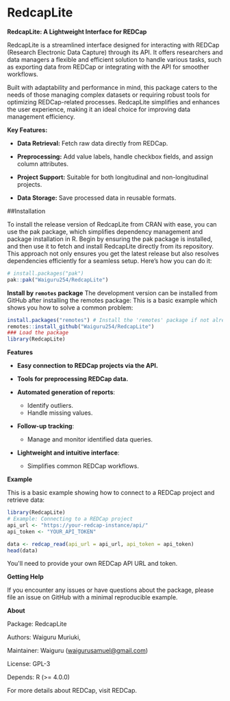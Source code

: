 <!-- README.md is generated from README.Rmd. Please edit that file -->

# RedcapLite

<!-- badges: start -->
<!-- badges: end -->

**RedcapLite: A Lightweight Interface for REDCap**

RedcapLite is a streamlined interface designed for interacting with REDCap (Research Electronic Data Capture) through its API. It offers researchers and data managers a flexible and efficient solution to handle various tasks, such as exporting data from REDCap or integrating with the API for smoother workflows.

Built with adaptability and performance in mind, this package caters to the needs of those managing complex datasets or requiring robust tools for optimizing REDCap-related processes. RedcapLite simplifies and enhances the user experience, making it an ideal choice for improving data management efficiency.

**Key Features:**

- **Data Retrieval:** Fetch raw data directly from REDCap.

- **Preprocessing:** Add value labels, handle checkbox fields, and assign column attributes.

- **Project Support:** Suitable for both longitudinal and non-longitudinal projects.

- **Data Storage:** Save processed data in reusable formats.

##Installation

To install the release version of RedcapLite from CRAN with ease, you can use the pak package, which simplifies dependency management and package installation in R. Begin by ensuring the pak package is installed, and then use it to fetch and install RedcapLite directly from its repository. This approach not only ensures you get the latest release but also resolves dependencies efficiently for a seamless setup. Here’s how you can do it:

``` r
# install.packages("pak")
pak::pak("Waiguru254/RedcapLite")
```
**Install by `remotes` package**
The development version can be installed from GitHub after installing the remotes package:
This is a basic example which shows you how to solve a common problem:

``` r
install.packages("remotes") # Install the 'remotes' package if not already installed
remotes::install_github("Waiguru254/RedcapLite")
### Load the package
library(RedcapLite)

```

**Features**

- **Easy connection to REDCap projects via the API.**

- **Tools for preprocessing REDCap data.**

- **Automated generation of reports**:
  - Identify outliers.
  - Handle missing values.

- **Follow-up tracking**:
  - Manage and monitor identified data queries.

- **Lightweight and intuitive interface**:
  - Simplifies common REDCap workflows.
  
 **Example**

This is a basic example showing how to connect to a REDCap project and retrieve data:
```r
library(RedcapLite)
# Example: Connecting to a REDCap project
api_url <- "https://your-redcap-instance/api/"
api_token <- "YOUR_API_TOKEN"

data <- redcap_read(api_url = api_url, api_token = api_token)
head(data)
```
You'll need to provide your own REDCap API URL and token.

**Getting Help**

If you encounter any issues or have questions about the package, please file an issue on GitHub with a minimal reproducible example.

**About**

Package: RedcapLite

Authors: Waiguru Muriuki, 

Maintainer: Waiguru (waigurusamuel@gmail.com)

License: GPL-3

Depends: R (>= 4.0.0)

For more details about REDCap, visit REDCap.

